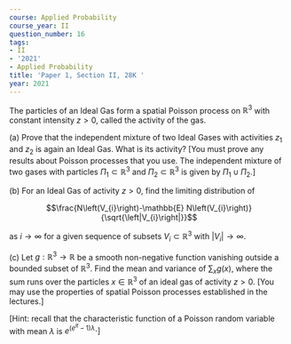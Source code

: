 ```yaml
---
course: Applied Probability
course_year: II
question_number: 16
tags:
- II
- '2021'
- Applied Probability
title: 'Paper 1, Section II, 28K '
year: 2021
---
```




The particles of an Ideal Gas form a spatial Poisson process on $\mathbb{R}^{3}$ with constant intensity $z>0$, called the activity of the gas.

(a) Prove that the independent mixture of two Ideal Gases with activities $z_{1}$ and $z_{2}$ is again an Ideal Gas. What is its activity? [You must prove any results about Poisson processes that you use. The independent mixture of two gases with particles $\Pi_{1} \subset \mathbb{R}^{3}$ and $\Pi_{2} \subset \mathbb{R}^{3}$ is given by $\left.\Pi_{1} \cup \Pi_{2} .\right]$

(b) For an Ideal Gas of activity $z>0$, find the limiting distribution of

$$\frac{N\left(V_{i}\right)-\mathbb{E} N\left(V_{i}\right)}{\sqrt{\left|V_{i}\right|}}$$

as $i \rightarrow \infty$ for a given sequence of subsets $V_{i} \subset \mathbb{R}^{3}$ with $\left|V_{i}\right| \rightarrow \infty$.

(c) Let $g: \mathbb{R}^{3} \rightarrow \mathbb{R}$ be a smooth non-negative function vanishing outside a bounded subset of $\mathbb{R}^{3}$. Find the mean and variance of $\sum_{x} g(x)$, where the sum runs over the particles $x \in \mathbb{R}^{3}$ of an ideal gas of activity $z>0$. [You may use the properties of spatial Poisson processes established in the lectures.]

[Hint: recall that the characteristic function of a Poisson random variable with mean $\lambda$ is $\left.e^{\left(e^{i t}-1\right) \lambda} \cdot\right]$